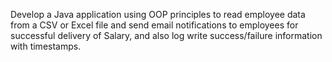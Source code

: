 Develop a Java application using OOP principles to read employee data from a CSV or Excel file and send email notifications to employees for successful delivery of Salary, and also log write success/failure information with timestamps.
